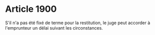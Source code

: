 # Article 1900

S'il n'a pas été fixé de terme pour la restitution, le juge peut accorder à l'emprunteur un délai suivant les circonstances.